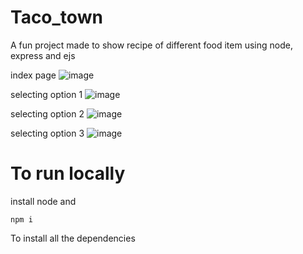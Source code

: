 # Taco_town
A fun project made to show recipe of different food item using node, express and ejs

index page
![image](https://github.com/Vrindtime/Taco_town/assets/60149864/25f16c28-2b8c-48fd-bfa5-8d1f825bae50)

selecting option 1
![image](https://github.com/Vrindtime/Taco_town/assets/60149864/0e699624-5b36-4d57-b90d-4e79f370528a)

selecting option 2
![image](https://github.com/Vrindtime/Taco_town/assets/60149864/a725b687-3a3c-429b-b0f8-2e967aace2c2)

selecting option 3
![image](https://github.com/Vrindtime/Taco_town/assets/60149864/a9799f21-ad93-4bf0-ac49-d14114374a93)

# To run locally 
install node and 
```
npm i
```
To install all the dependencies 
